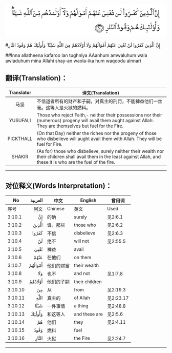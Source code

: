 ![003:010](images/003_010.gif)

#إِنَّ الَّذِينَ كَفَرُوا لَنْ تُغْنِيَ عَنْهُمْ أَمْوَالُهُمْ وَلَا أَوْلَادُهُمْ مِنَ اللَّهِ شَيْئًا ۖ وَأُولَٰئِكَ هُمْ وَقُودُ النَّارِ 

##Inna allatheena kafaroo lan tughniya AAanhum amwaluhum wala awladuhum mina Allahi shay-an waola-ika hum waqoodu alnnari 

## 翻译(Translation)：

| Translator | 译文(Translation)                                            |
| :--------: | ------------------------------------------------------------ |
|    马坚    | 不信道者所有的财产和子嗣，对真主的刑罚，不能裨益他们一丝毫。这等人是火狱的燃料。 |
|  YUSUFALI  | Those who reject Faith,- neither their possessions nor their (numerous) progeny will avail them aught against Allah: They are themselves but fuel for the Fire. |
| PICKTHALL  | (On that Day) neither the riches nor the progeny of those who disbelieve will aught avail them with Allah. They will be fuel for Fire. |
|   SHAKIR   | (As for) those who disbelieve, surely neither their wealth nor their children shall avail them in the least against Allah, and these it is who are the fuel of the fire. |

---

## 对位释义(Words Interpretation)：

| No   | العربية | 中文    | English | 曾用词 |
| ---- | ------: | ------- | ------- | ------ |
| 序号 |    阿文 | Chinese | 英文    | Used   |
| 3:10.1  | إِنَّ      | 的确       | surely         | 见2:6.1  |
| 3:10.2  | الَّذِينَ   | 谁，那些   | those who      | 见2:6.2  |
| 3:10.3  | كَفَرُوا   | 不信       | disbelieve     | 见2:6.3  |
| 3:10.4  | لَنْ      | 绝不       | will not       | 见2:55.5 |
| 3:10.5  | تُغْنِيَ    | 裨益       | avail          |          |
| 3:10.6  | عَنْهُمْ    | 在他们     | on them        |          |
| 3:10.7  | أَمْوَالُهُمْ | 他们的财富 | their wealth   |          |
| 3:10.8  | وَلَا     | 也不       | and not        | 见1:7.8  |
| 3:10.9  | أَوْلَادُهُمْ | 他们的子嗣 | their children |          |
| 3:10.10 | مِنَ      | 从         | from           | 见2:19.3  |
| 3:10.11 |    اللَّهِ | 真主的     | of Allah       | 见2:23.17 |
| 3:10.12 | شَيْئًا    | 一件事情   | a thing        | 见2:48.8 |
| 3:10.13 | وَأُولَٰئِكَ  | 和这等人   | and these are  | 见2:5.6  |
| 3:10.14 | هُمْ      | 他们       | they           | 见2:4.11 |
| 3:10.15 | وَقُودُ    | 燃料       | fuel           |          |
| 3:10.16 | النَّارِ   | 火狱       | the Fire       | 见2:24.7 |

---

